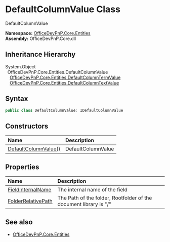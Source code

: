 # DefaultColumnValue Class
 DefaultColumnValue   

**Namespace:** [OfficeDevPnP.Core.Entities](OfficeDevPnP.Core.Entities.md)  
**Assembly:** OfficeDevPnP.Core.dll  
## Inheritance Hierarchy
System.Object  
&ensp;OfficeDevPnP.Core.Entities.DefaultColumnValue  
&emsp;[OfficeDevPnP.Core.Entities.DefaultColumnTermValue](OfficeDevPnP.Core.Entities.DefaultColumnTermValue.md)  
&emsp;[OfficeDevPnP.Core.Entities.DefaultColumnTextValue](OfficeDevPnP.Core.Entities.DefaultColumnTextValue.md)  
## Syntax
```C#
public class DefaultColumnValue: IDefaultColumnValue
```
## Constructors
|**Name**|**Description**|
|:-----|:-----|
| [DefaultColumnValue()](OfficeDevPnP.Core.Entities.DefaultColumnValue.ctor1.md) |  DefaultColumnValue 
## Properties
|**Name**|**Description**|
|:-----|:-----|
| [FieldInternalName](OfficeDevPnP.Core.Entities.DefaultColumnValue.FieldInternalName.md) | The internal name of the field
| [FolderRelativePath](OfficeDevPnP.Core.Entities.DefaultColumnValue.FolderRelativePath.md) | The Path of the folder, Rootfolder of the document library is "/"
## See also
- [OfficeDevPnP.Core.Entities](OfficeDevPnP.Core.Entities.md)
